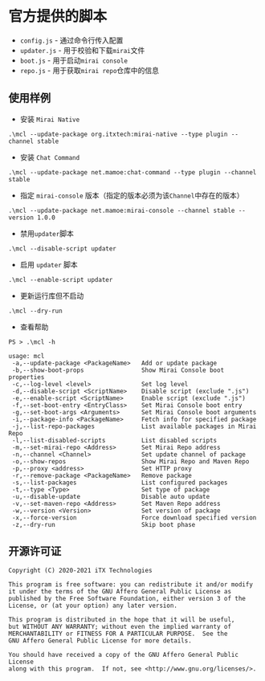 # 官方提供的脚本

* `config.js` - 通过命令行传入配置
* `updater.js` - 用于校验和下载`mirai`文件
* `boot.js` - 用于启动`mirai console`
* `repo.js` - 用于获取`mirai repo`仓库中的信息

## 使用样例

* 安装 `Mirai Native`

`.\mcl --update-package org.itxtech:mirai-native --type plugin --channel stable`

* 安装 `Chat Command`

`.\mcl --update-package net.mamoe:chat-command --type plugin --channel stable`

* 指定 `mirai-console` 版本（指定的版本必须为该`Channel`中存在的版本）

`.\mcl --update-package net.mamoe:mirai-console --channel stable --version 1.0.0`

* 禁用`updater`脚本

`.\mcl --disable-script updater`

* 启用 `updater` 脚本

`.\mcl --enable-script updater`

* 更新运行库但不启动

`.\mcl --dry-run`

* 查看帮助

```
PS > .\mcl -h

usage: mcl
 -a,--update-package <PackageName>   Add or update package
 -b,--show-boot-props                Show Mirai Console boot properties
 -c,--log-level <level>              Set log level
 -d,--disable-script <ScriptName>    Disable script (exclude ".js")
 -e,--enable-script <ScriptName>     Enable script (exclude ".js")
 -f,--set-boot-entry <EntryClass>    Set Mirai Console boot entry
 -g,--set-boot-args <Arguments>      Set Mirai Console boot arguments
 -i,--package-info <PackageName>     Fetch info for specified package
 -j,--list-repo-packages             List available packages in Mirai Repo
 -l,--list-disabled-scripts          List disabled scripts
 -m,--set-mirai-repo <Address>       Set Mirai Repo address
 -n,--channel <Channel>              Set update channel of package
 -o,--show-repos                     Show Mirai Repo and Maven Repo
 -p,--proxy <address>                Set HTTP proxy
 -r,--remove-package <PackageName>   Remove package
 -s,--list-packages                  List configured packages
 -t,--type <Type>                    Set type of package
 -u,--disable-update                 Disable auto update
 -v,--set-maven-repo <Address>       Set Maven Repo address
 -w,--version <Version>              Set version of package
 -x,--force-version                  Force download specified version
 -z,--dry-run                        Skip boot phase
```

## 开源许可证

    Copyright (C) 2020-2021 iTX Technologies

    This program is free software: you can redistribute it and/or modify
    it under the terms of the GNU Affero General Public License as
    published by the Free Software Foundation, either version 3 of the
    License, or (at your option) any later version.

    This program is distributed in the hope that it will be useful,
    but WITHOUT ANY WARRANTY; without even the implied warranty of
    MERCHANTABILITY or FITNESS FOR A PARTICULAR PURPOSE.  See the
    GNU Affero General Public License for more details.

    You should have received a copy of the GNU Affero General Public License
    along with this program.  If not, see <http://www.gnu.org/licenses/>.
